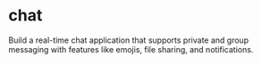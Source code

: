 # chat
Build a real-time chat application that supports private and group messaging with features like emojis, file sharing, and notifications.
